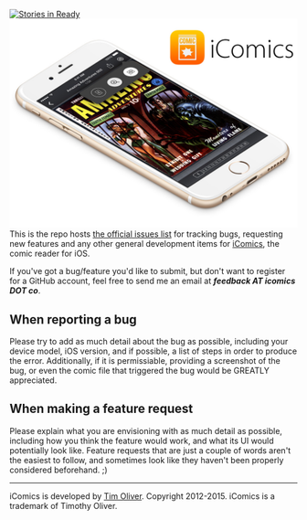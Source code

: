 [![Stories in Ready](https://badge.waffle.io/iComics/iComics-Issues.png?label=ready&title=Ready)](https://waffle.io/iComics/iComics-Issues)
![iComics Issues](img/iComics-Issues.jpg "iComics Issues")
This is the repo hosts [the official issues list](https://github.com/iComics/iComics-Issues/issues) for tracking bugs, requesting new features and any other general development items for [iComics](http://icomics.co), the comic reader for iOS. 

If you've got a bug/feature you'd like to submit, but don't want to register for a GitHub account, feel free to send me an email at ***feedback AT icomics DOT co***.

## When reporting a bug

Please try to add as much detail about the bug as possible, including your device model, iOS version, and if possible, a list of steps in order to produce the error. Additionally, if it is permissiable, providing a screenshot of the bug, or even the comic file that triggered the bug would be GREATLY appreciated.

## When making a feature request

Please explain what you are envisioning with as much detail as possible, including how you think the feature would work, and what its UI would potentially look like. Feature requests that are just a couple of words aren't the easiest to follow, and sometimes look like they haven't been properly considered beforehand. ;)

---

iComics is developed by [Tim Oliver](http://github.com/TimOliver). Copyright 2012-2015. iComics is a trademark of Timothy Oliver.
